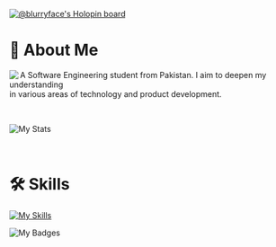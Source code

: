 [![@blurryface's Holopin board](https://holopin.me/blurryface)](https://holopin.io/@blurryface)



# 🚀 About Me
<img align="left" src="https://camo.githubusercontent.com/46b5337d2e4d0bf0e3c2cfd3ae600fe1eab38bd321af1f955da414cc73a84ca5/68747470733a2f2f692e67696665722e636f6d2f6f726967696e2f38342f38346437396635383763616565653639636166333036333836656333353237645f773230302e676966" hieght="200">
<p width="60" align="left">A Software Engineering student from Pakistan. I aim to deepen my understanding <br> in various areas of technology and product development.
</p><br>

![My Stats](https://github-profile-summary-cards.vercel.app/api/cards/profile-details?username=notwld&theme=tokyonight)

<br>

# 🛠 Skills
[![My Skills](https://skillicons.dev/icons?i=python,flask,html,css,js,jquery,nodejs,express,react,mongodb,dotnet,mysql,prisma,netlify,heroku,git,figma,bootstrap&theme=dark&perline=9)](https://skillicons.dev)

![My Badges](https://github-profile-trophy.vercel.app/?username=notwld&theme=tokyonight)
